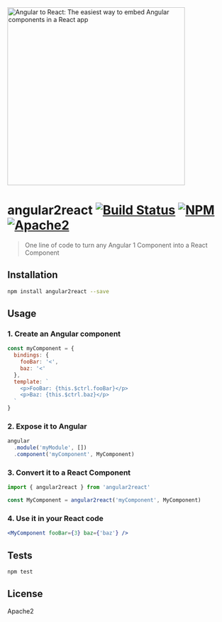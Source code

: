 <img alt="Angular to React: The easiest way to embed Angular components in a React app" src="https://raw.githubusercontent.com/coatue/angular2react/master/logo.png" width="400px" />

# angular2react [![Build Status](https://img.shields.io/circleci/project/coatue/angular2react.svg?branch=master&style=flat-square)](https://circleci.com/gh/coatue/angular2react) [![NPM](https://img.shields.io/npm/v/angular2react.svg?style=flat-square)](https://www.npmjs.com/package/angular2react) [![Apache2](https://img.shields.io/npm/l/angular2react.svg?style=flat-square)](https://opensource.org/licenses/Apache2)

> One line of code to turn any Angular 1 Component into a React Component

## Installation

```sh
npm install angular2react --save
```

## Usage

### 1. Create an Angular component

```js
const myComponent = {
  bindings: {
    fooBar: '<',
    baz: '<'
  },
  template: `
    <p>FooBar: {this.$ctrl.fooBar}</p>
    <p>Baz: {this.$ctrl.baz}</p>
  `
}
```

### 2. Expose it to Angular

```js
angular
  .module('myModule', [])
  .component('myComponent', MyComponent)
```

### 3. Convert it to a React Component

```js
import { angular2react } from 'angular2react'

const MyComponent = angular2react('myComponent', MyComponent)
```

### 4. Use it in your React code

```jsx
<MyComponent fooBar={3} baz={'baz'} />
```

## Tests

```sh
npm test
```

## License

Apache2
